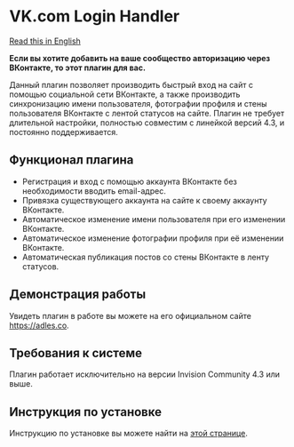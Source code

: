 # VK.com Login Handler

[Read this in English](https://github.com/ilyahoilik/invision.vk.login/blob/master/README.en.md)

**Если вы хотите добавить на ваше сообщество авторизацию через ВКонтакте, то этот плагин для вас.**

Данный плагин позволяет производить быстрый вход на сайт с помощью социальной сети ВКонтакте, а также производить синхронизацию имени пользователя, фотографии профиля и стены пользователя ВКонтакте с лентой статусов на сайте. Плагин не требует длительной настройки, полностью совместим с линейкой версий 4.3, и постоянно поддерживается.

## Функционал плагина

* Регистрация и вход с помощью аккаунта ВКонтакте без необходимости вводить email-адрес.
* Привязка существующего аккаунта на сайте к своему аккаунту ВКонтакте.
* Автоматическое изменение имени пользователя при его изменении ВКонтакте.
* Автоматическое изменение фотографии профиля при её изменении ВКонтакте.
* Автоматическая публикация постов со стены ВКонтакте в ленту статусов.

## Демонстрация работы

Увидеть плагин в работе вы можете на его официальном сайте https://adles.co.

## Требования к системе

Плагин работает исключительно на версии Invision Community 4.3 или выше.

## Инструкция по установке

Инструкцию по установке вы можете найти на [этой странице](https://link.adles.co/docs/vk_com/setup).